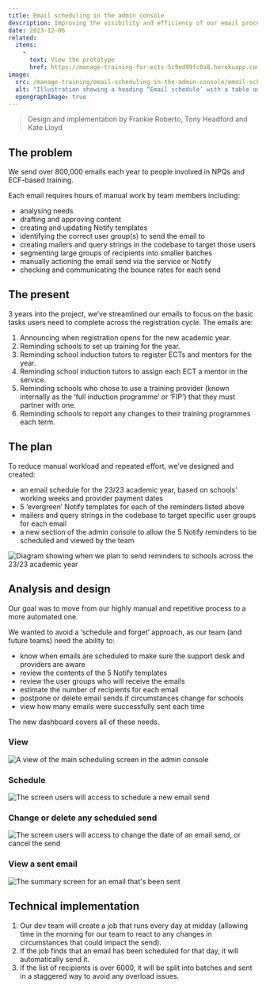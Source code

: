 ```yaml
---
title: Email scheduling in the admin console
description: Improving the visibility and efficiency of our email processes.
date: 2023-12-06
related:
  items:
    -
      text: View the prototype
      href: https://manage-training-for-ects-5c9ed99fc0a8.herokuapp.com/admin/performance/emails
image:
  src: /manage-training/email-scheduling-in-the-admin-console/email-schedule.png
  alt: "Illustration showing a heading “Email schedule’ with a table underneath containing columns for email subject and date scheduled"
  opengraphImage: true
---
```


> Design and implementation by Frankie Roberto, Tony Headford and Kate Lloyd

## The problem

We send over 800,000 emails each year to people involved in NPQs and ECF-based training.

Each email requires hours of manual work by team members including:

* analysing needs
* drafting and approving content
* creating and updating Notify templates
* identifying the correct user group(s) to send the email to
* creating mailers and query strings in the codebase to target those users
* segmenting large groups of recipients into smaller batches
* manually actioning the email send via the service or Notify
* checking and communicating the bounce rates for each send

## The present

3 years into the project, we’ve streamlined our emails to focus on the basic tasks users need to complete across the registration cycle. The emails are:

1.	Announcing when registration opens for the new academic year.
2.	Reminding schools to set up training for the year.
3.	Reminding school induction tutors to register ECTs and mentors for the year.
4.	Reminding school induction tutors to assign each ECT a mentor in the service.
5.	Reminding schools who chose to use a training provider (known internally as the ‘full induction programme’ or ‘FIP’) that they must partner with one.
6.	Reminding schools to report any changes to their training programmes each term.

## The plan

To reduce manual workload and repeated effort, we’ve designed and created:

* an email schedule for the 23/23 academic year, based on schools’ working weeks and provider payment dates
* 5 ‘evergreen’ Notify templates for each of the reminders listed above
* mailers and query strings in the codebase to target specific user groups for each email
* a new section of the admin console to allow the 5 Notify reminders to be scheduled and viewed by the team

![Diagram showing when we plan to send reminders to schools across the 23/23 academic year](automated-comms.png)


## Analysis and design

Our goal was to move from our highly manual and repetitive process to a more automated one.

We wanted to avoid a ‘schedule and forget’ approach, as our team (and future teams) need the ability to:

* know when emails are scheduled to make sure the support desk and providers are aware
* review the contents of the 5 Notify templates
* review the user groups who will receive the emails
* estimate the number of recipients for each email
* postpone or delete email sends if circumstances change for schools
* view how many emails were successfully sent each time

The new dashboard covers all of these needs.

### View

![A view of the main scheduling screen in the admin console](screencapture-manage-training-for-ects-5c9ed99fc0a8-herokuapp-admin-performance-emails-2023-12-06-09_18_00.png)


### Schedule

![The screen users will access to schedule a new email send](screencapture-manage-training-for-ects-5c9ed99fc0a8-herokuapp-admin-performance-emails-new-2023-12-06-09_18_18.png)

### Change or delete any scheduled send

![The screen users will access to change the date of an email send, or cancel the send ](screencapture-manage-training-for-ects-5c9ed99fc0a8-herokuapp-admin-performance-emails-879232-2023-12-06-09_18_33.png)

### View a sent email

![The summary screen for an email that's been sent](screencapture-manage-training-for-ects-5c9ed99fc0a8-herokuapp-admin-performance-emails-64336-2023-12-06-09_18_56.png)

## Technical implementation

1.	Our dev team will create a job that runs every day at midday (allowing time in the morning for our team to react to any changes in circumstances that could impact the send).
2.	If the job finds that an email has been scheduled for that day, it will automatically send it.
3.	If the list of recipients is over 6000, it will be split into batches and sent in a staggered way to avoid any overload issues.



